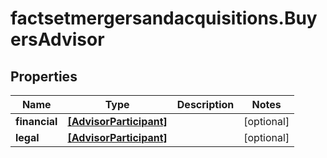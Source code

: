 # factsetmergersandacquisitions.BuyersAdvisor

## Properties

Name | Type | Description | Notes
------------ | ------------- | ------------- | -------------
**financial** | [**[AdvisorParticipant]**](AdvisorParticipant.md) |  | [optional] 
**legal** | [**[AdvisorParticipant]**](AdvisorParticipant.md) |  | [optional] 


